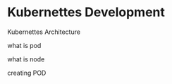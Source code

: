 # Kubernettes Development 

 Kubernettes Architecture 

 what is pod 

 what is node 

 creating POD


 